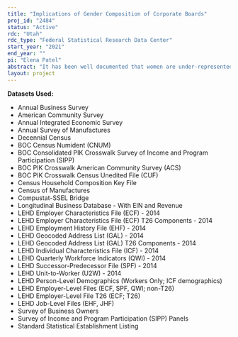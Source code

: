 ```yaml
---
title: "Implications of Gender Composition of Corporate Boards"
proj_id: "2484"
status: "Active"
rdc: "Utah"
rdc_type: "Federal Statistical Research Data Center"
start_year: "2021"
end_year: ""
pi: "Elena Patel"
abstract: "It has been well documented that women are under-represented among business leaders, facing a "glass ceiling" that prevents them from professional advancement to the highest levels including on corporate boards of directors. To what extent this lack of diversity in business leadership impacts firm-level family friendly policies and practices, including the hiring, firing, and promotion of female employees is of particular importance in light of the persistent gender-wage gap in the U.S and elsewhere. This project links externally available, researcher-provided data on gender diversity of corporate boards of directors to restricted micro-data available through the Federal Statistical Research Data Center program. Primary datasets to be linked are the Survey of Business Owners and the Longitudinal Employer-Household Dynamics among others. We utilize an instrumental variables empirical strategy to causally identify the impact of female representation as well as the impact of leadership diversity on within-firm earnings, promotion, and turnover differences among male and female employees."
layout: project
---
```


**Datasets Used:**

  - Annual Business Survey 
  - American Community Survey 
  - Annual Integrated Economic Survey 
  - Annual Survey of Manufactures 
  - Decennial Census 
  - BOC Census Numident (CNUM) 
  - BOC Consolidated PIK Crosswalk Survey of Income and Program Participation (SIPP) 
  - BOC PIK Crosswalk American Community Survey (ACS) 
  - BOC PIK Crosswalk Census Unedited File (CUF) 
  - Census Household Composition Key File 
  - Census of Manufactures 
  - Compustat-SSEL Bridge 
  - Longitudinal Business Database - With EIN and Revenue 
  - LEHD Employer Characteristics File (ECF) - 2014 
  - LEHD Employer Characteristics File (ECF) T26 Components - 2014 
  - LEHD Employment History File (EHF) - 2014 
  - LEHD Geocoded Address List (GAL) - 2014 
  - LEHD Geocoded Address List (GAL) T26 Components - 2014 
  - LEHD Individual Characteristics File (ICF) - 2014 
  - LEHD Quarterly Workforce Indicators (QWI) - 2014 
  - LEHD Successor-Predecessor File (SPF) - 2014 
  - LEHD Unit-to-Worker (U2W) - 2014 
  - LEHD Person-Level Demographics (Workers Only; ICF demographics) 
  - LEHD Employer-Level Files (ECF, SPF, QWI; non-T26) 
  - LEHD Employer-Level File T26 (ECF; T26) 
  - LEHD Job-Level Files (EHF, JHF) 
  - Survey of Business Owners 
  - Survey of Income and Program Participation (SIPP) Panels 
  - Standard Statistical Establishment Listing 

